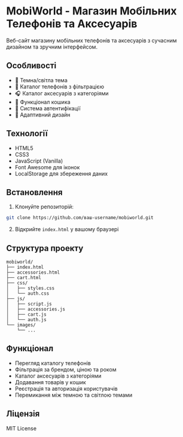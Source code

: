 # MobiWorld - Магазин Мобільних Телефонів та Аксесуарів

Веб-сайт магазину мобільних телефонів та аксесуарів з сучасним дизайном та зручним інтерфейсом.

## Особливості

- 🌙 Темна/світла тема
- 📱 Каталог телефонів з фільтрацією
- 🎧 Каталог аксесуарів з категоріями
- 🛒 Функціонал кошика
- 👤 Система автентифікації
- 📱 Адаптивний дизайн

## Технології

- HTML5
- CSS3
- JavaScript (Vanilla)
- Font Awesome для іконок
- LocalStorage для збереження даних

## Встановлення

1. Клонуйте репозиторій:
```bash
git clone https://github.com/ваш-username/mobiworld.git
```

2. Відкрийте `index.html` у вашому браузері

## Структура проекту

```
mobiworld/
├── index.html
├── accessories.html
├── cart.html
├── css/
│   ├── styles.css
│   └── auth.css
├── js/
│   ├── script.js
│   ├── accessories.js
│   ├── cart.js
│   └── auth.js
└── images/
    └── ...
```

## Функціонал

- Перегляд каталогу телефонів
- Фільтрація за брендом, ціною та роком
- Каталог аксесуарів з категоріями
- Додавання товарів у кошик
- Реєстрація та авторизація користувачів
- Перемикання між темною та світлою темами

## Ліцензія

MIT License 
